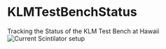 # KLMTestBenchStatus
Tracking the Status of the KLM Test Bench at Hawaii 
![Current Scintilator setup](/Setup/ScintilatorSetup.png)